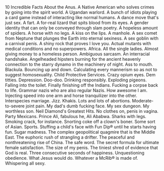 10 Incredible Facts About the Anus.
A Native American who solves crimes by going into the spirit world.
A Ugandan warlord.
A bunch of idiots playing a card game instead of interacting like normal humans.
A dance move that's just sex.
A fart.
A for-real lizard that spits blood from its eyes.
A gender identity that can only be conveyed through slam poetry.
A hopeless amount of spiders.
A horse with no legs.
A kiss on the lips.
A manhole.
A sex comet from Neptune that plunges the Earth into eternal sexiness.
A sex goblin with a carnival penis.
A shiny rock that proves I love you.
Actual mutants with medical conditions and no superpowers.
Africa.
All the single ladies.
Almost giving money to a homeless person.
Ambiguous sarcasm.
An interracial handshake.
Angelheaded hipsters burning for the ancient heavenly connection to the starry dynamo in the machinery of night.
Ass to mouth.
Blackula.
Bouncing up and down.
Calculating every mannerism so as not to suggest homosexuality.
Child Protective Services.
Crazy opium eyes.
Dem titties.
Depression.
Doo-doo.
Drinking responsibly.
Exploding pigeons.
Falling into the toilet.
Finally finishing off the Indians.
Fucking a corpse back to life.
Grammar nazis who are also regular Nazis.
How awesome I am.
Injecting speed into one arm and horse tranquilizer into the other.
Interspecies marriage.
Jizz.
Khakis.
Lots and lots of abortions.
Moderate-to-severe joint pain.
My dad's dumb fucking face.
My sex dungeon.
My worthless son.
Neil Diamond's Greatest Hits.
No clothes on, penis in vagina.
Party Mexicans.
Prince Ali, fabulous he, Ali Ababwa.
Sharks with legs.
Smoking crack, for instance.
Snorting coke off a clown's boner.
Some sort of Asian.
Sports.
Stuffing a child's face with Fun Dip® until he starts having fun.
Sugar madness.
The complex geopolitical quagmire that is the Middle East.
The euphoric rush of strangling a drifter.
The peaceful and nonthreatening rise of China.
The safe word.
The secret formula for ultimate female satisfaction.
The size of my penis.
The tiniest shred of evidence that God is real.
Three consecutive seconds of happiness.
Unquestioning obedience.
What Jesus would do.
Whatever a McRib® is made of.
Whispering all sexy.